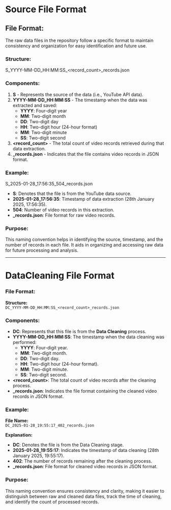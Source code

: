 # Source File Format

## File Format:
The raw data files in the repository follow a specific format to maintain consistency and organization for easy identification and future use.

### Structure:
S_YYYY-MM-DD_HH:MM:SS_<record_count>_records.json

### Components:
1. **S** - Represents the source of the data (i.e., YouTube API data).
2. **YYYY-MM-DD_HH:MM:SS** - The timestamp when the data was extracted and saved:
   - **YYYY**: Four-digit year
   - **MM**: Two-digit month
   - **DD**: Two-digit day
   - **HH**: Two-digit hour (24-hour format)
   - **MM**: Two-digit minute
   - **SS**: Two-digit second
3. **<record_count>** - The total count of video records retrieved during that data extraction.
4. **_records.json** - Indicates that the file contains video records in JSON format.

### Example:
S_2025-01-28_17:56:35_504_records.json

- **S**: Denotes that the file is from the YouTube data source.
- **2025-01-28_17:56:35**: Timestamp of data extraction (28th January 2025, 17:56:35).
- **504**: Number of video records in this extraction.
- **_records.json**: File format for raw video records.

### Purpose:
This naming convention helps in identifying the source, timestamp, and the number of records in each file. It aids in organizing and accessing raw data for future processing and analysis.

---
# DataCleaning File Format

### File Format:

**Structure:**  
`DC_YYYY-MM-DD_HH:MM:SS_<record_count>_records.json`

### Components:

- **DC**: Represents that this file is from the **Data Cleaning** process.  
- **YYYY-MM-DD_HH:MM:SS**: The timestamp when the data cleaning was performed:  
  - **YYYY**: Four-digit year.  
  - **MM**: Two-digit month.  
  - **DD**: Two-digit day.  
  - **HH**: Two-digit hour (24-hour format).  
  - **MM**: Two-digit minute.  
  - **SS**: Two-digit second.  
- **<record_count>**: The total count of video records after the cleaning process.  
- **_records.json**: Indicates the file format containing the cleaned video records in JSON format.  


### Example:

**File Name:**  
`DC_2025-01-28_19:55:17_402_records.json`  

**Explanation:**  
- **DC**: Denotes the file is from the Data Cleaning stage.  
- **2025-01-28_19:55:17**: Indicates the timestamp of data cleaning (28th January 2025, 19:55:17).  
- **402**: The number of records remaining after the cleaning process.  
- **_records.json**: File format for cleaned video records in JSON format.  

### Purpose:

This naming convention ensures consistency and clarity, making it easier to distinguish between raw and cleaned data files, track the time of cleaning, and identify the count of processed records.

